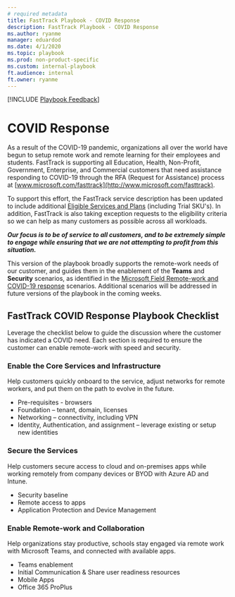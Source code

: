 ```yaml
---  
# required metadata  
title: FastTrack Playbook - COVID Response 
description: FastTrack Playbook - COVID Response
ms.author: ryanme  
manager: eduardod  
ms.date: 4/1/2020  
ms.topic: playbook  
ms.prod: non-product-specific  
ms.custom: internal-playbook  
ft.audience: internal  
ft.owner: ryanme
---   
```

[!INCLUDE [Playbook Feedback](./includes/questions-feedback.md)]

# COVID Response  

As a result of the COVID-19 pandemic, organizations all over the world have begun to setup remote work and remote learning for their employees and students. FastTrack is supporting all Education, Health, Non-Profit, Government, Enterprise, and Commercial customers that need assistance responding to COVID-19 through the RFA (Request for Assistance) process at [www.microsoft.com/fasttrack](http://www.microsoft.com/fasttrack).  

To support this effort, the FastTrack service description has been updated to include additional [Eligible Services and Plans](https://docs.microsoft.com/en-us/fasttrack/m365-eligible-services-and-plans) (including Trial SKU's). In addition, FastTrack is also taking exception requests to the eligibility criteria so we can help as many customers as possible across all workloads.  

***Our focus is to be of service to all customers, and to be extremely simple to engage while ensuring that we are not attempting to profit from this situation.***  

This version of the playbook broadly supports the remote-work needs of our customer, and guides them in the enablement of the **Teams** and **Security** scenarios, as identified in the [Microsoft Field Remote-work and COVID-19 response](https://microsoft.sharepoint.com/teams/MicrosoftRemoteWork) scenarios. Additional scenarios will be addressed in future versions of the playbook in the coming weeks.  

## FastTrack COVID Response Playbook Checklist  

Leverage the checklist below to guide the discussion where the customer has indicated a COVID need. Each section is required to ensure the customer can enable remote-work with speed and security.  

### Enable the Core Services and Infrastructure  

Help customers quickly onboard to the service, adjust networks for remote workers, and put them on the path to evolve in the future.  

- Pre-requisites - browsers
- Foundation – tenant, domain, licenses
- Networking – connectivity, including VPN
- Identity, Authentication, and assignment – leverage existing or setup new identities

### Secure the Services  

Help customers secure access to cloud and on-premises apps while working remotely from company devices or BYOD with Azure AD and Intune.  

- Security baseline
- Remote access to apps
- Application Protection and Device Management

### Enable Remote-work and Collaboration  

Help organizations stay productive, schools stay engaged via remote work with Microsoft Teams, and connected with available apps.  

- Teams enablement
- Initial Communication & Share user readiness resources
- Mobile Apps
- Office 365 ProPlus
